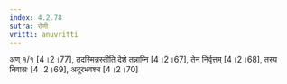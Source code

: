 ```yaml
---
index: 4.2.78
sutra: रोणी
vritti: anuvritti
---
```


अण् १/१ [4।2।77], तदस्मिन्नस्तीति देशे तन्नाम्नि [4।2।67], तेन निर्वृत्तम् [4।2।68], तस्य निवासः [4।2।69], अदूरभवश्च [4।2।70]
